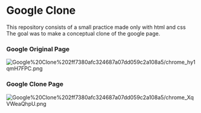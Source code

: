 # Google Clone

This repository consists of a small practice made only with html and css
The goal was to make a conceptual clone of the google page.

### Google Original Page

![Google%20Clone%202ff7380afc324687a07dd059c2a108a5/chrome_hy1qmH7FPC.png](Google%20Clone%202ff7380afc324687a07dd059c2a108a5/chrome_hy1qmH7FPC.png)

### Google Clone Page

![Google%20Clone%202ff7380afc324687a07dd059c2a108a5/chrome_XqVWeaQhpU.png](Google%20Clone%202ff7380afc324687a07dd059c2a108a5/chrome_XqVWeaQhpU.png)
